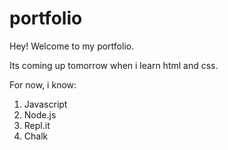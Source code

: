 # portfolio

Hey! Welcome to my portfolio.

 Its coming up tomorrow when i learn html and css.

 For now, i know:

 1. Javascript
 2. Node.js
 3. Repl.it
 4. Chalk
